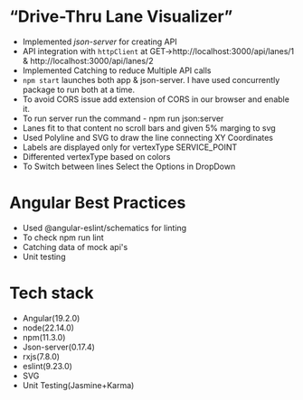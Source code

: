 # “Drive-Thru Lane Visualizer”
- Implemented *json-server* for creating API
- API integration with `httpClient` at 
  GET->http://localhost:3000/api/lanes/1 & http://localhost:3000/api/lanes/2
- Implemented Catching to reduce Multiple API calls
- `npm start` launches both app & json-server. I have used concurrently package to run both at a time.
- To avoid CORS issue add extension of CORS in our browser and enable it.
- To run server run the command - npm run json:server
- Lanes fit to that content no scroll bars and given 5% marging to svg
- Used Polyline and SVG to draw the line connecting XY Coordinates
- Labels are displayed only for vertexType SERVICE_POINT
- Differented vertexType based on colors
- To Switch between lines Select the Options in DropDown

# Angular Best Practices
- Used @angular-eslint/schematics for linting
- To check npm run lint
- Catching data of mock api's
- Unit testing


# Tech stack
- Angular(19.2.0)
- node(22.14.0)
- npm(11.3.0)
- Json-server(0.17.4)
- rxjs(7.8.0)
- eslint(9.23.0)
- SVG
- Unit Testing(Jasmine+Karma)